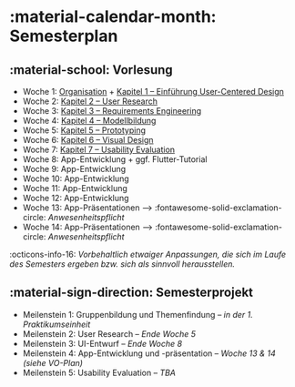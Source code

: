 # :material-calendar-month: Semesterplan

## :material-school: Vorlesung

- Woche 1: [Organisation](0_organisation.md) + [Kapitel 1 – Einführung User-Centered Design](1_user-centered_design.md)
- Woche 2: [Kapitel 2 – User Research](2_user_research.md)
- Woche 3: [Kapitel 3 – Requirements Engineering](3_requirements_engineering.md)
- Woche 4: [Kapitel 4 – Modellbildung](4_models.md)
- Woche 5: [Kapitel 5 – Prototyping](5_prototyping.md)
- Woche 6: [Kapitel 6 – Visual Design](6_visual_design.md)
- Woche 7: [Kapitel 7 – Usability Evaluation](7_usability.md)
- Woche 8: App-Entwicklung + ggf. Flutter-Tutorial
- Woche 9: App-Entwicklung
- Woche 10: App-Entwicklung
- Woche 11: App-Entwicklung
- Woche 12: App-Entwicklung
- Woche 13: App-Präsentationen --> :fontawesome-solid-exclamation-circle: *Anwesenheitspflicht*
- Woche 14: App-Präsentationen --> :fontawesome-solid-exclamation-circle: *Anwesenheitspflicht*

:octicons-info-16: _Vorbehaltlich etwaiger Anpassungen, die sich im Laufe des Semesters ergeben bzw. sich als sinnvoll herausstellen._


## :material-sign-direction: Semesterprojekt

- Meilenstein 1: Gruppenbildung und Themenfindung – _in der 1. Praktikumseinheit_
- Meilenstein 2: User Research – _Ende Woche 5_
- Meilenstein 3: UI-Entwurf – _Ende Woche 8_
- Meilenstein 4: App-Entwicklung und -präsentation – _Woche 13 & 14 (siehe VO-Plan)_
- Meilenstein 5: Usability Evaluation – *TBA*